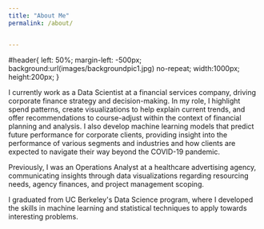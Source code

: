 ```yaml
---
title: "About Me"
permalink: /about/


---
```


<!-- ![background_picture](/images/backgroundpic1.jpg){: .align-center height="80%" width="100%"} -->

#header{
    left: 50%;
    margin-left: -500px;
    background:url(images/backgroundpic1.jpg) no-repeat;
    width:1000px;
    height:200px;
}

I currently work as a Data Scientist at a financial services company, driving corporate finance strategy and decision-making. In my role, I highlight spend patterns, create visualizations to help explain current trends, and offer recommendations to course-adjust within the context of financial planning and analysis. I also develop machine learning models that predict future performance for corporate clients, providing insight into the performance of various segments and industries and how clients are expected to navigate their way beyond the COVID-19 pandemic.

Previously, I was an Operations Analyst at a healthcare advertising agency, communicating insights through data visualizations regarding resourcing needs, agency finances, and project management scoping.  

I graduated from UC Berkeley's Data Science program, where I developed the skills in machine learning and statistical techniques to apply towards interesting problems.
